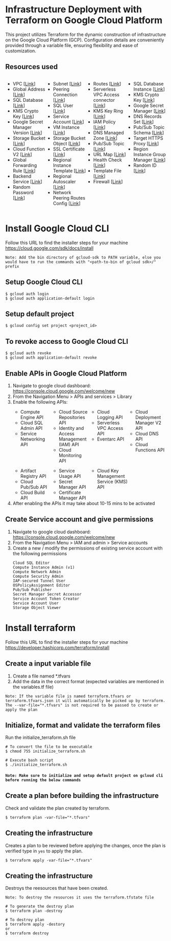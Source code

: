 # Infrastructure Deployment with Terraform on Google Cloud Platform
This project utilizes Terraform for the dynamic construction of infrastructure on the Google Cloud Platform (GCP). Configuration details are conveniently provided through a variable file, ensuring flexibility and ease of customization.

## Resources used
<style>
    .grid-container {
        display: grid;
        /* gap: 10px; */
    }
    @media (min-width: 600px) {
        .grid-container {
            grid-template-columns: repeat(3, 1fr);
        }
    }
    @media (min-width: 800px) {
        .grid-container {
            grid-template-columns: repeat(4, 1fr);
        }
    }
    @media (min-width: 1024px) {
        .grid-container {
            grid-template-columns: repeat(5, 1fr);
        }
    }
</style>
<div class="grid-container">
    <div>
        <ul>
            <li>VPC [<a href="https://registry.terraform.io/providers/hashicorp/google/latest/docs/resources/compute_network">Link</a>]</li>
            <li>Global Address [<a href="https://registry.terraform.io/providers/hashicorp/docs/resources/compute_global_address">Link</a>]</li>
            <li>SQL Database [<a href="https://registry.terraform.io/providers/latest/docs/resources/sql_database">Link</a>]</li>
            <li>KMS Crypto Key [<a href="https://registry.terraform.io/providers/latest/docs/resources/kms_crypto_key">Link</a>]</li>
            <li>Google Secret Manager Version [<a href="https://registry.terraform.io/providers/hashicorp/google/latest/docs/resources/secret_manager_secret_version">Link</a>]</li>
            <li>Storage Bucket [<a href="https://registry.terraform.io/providers/hashicorp/google/latest/docs/resources/storage_bucket">Link</a>]</li>
            <li>Cloud Function V2 [<a href="https://registry.terraform.io/providers/hashicorp/google/latest/docs/resources/cloudfunctions2_function">Link</a>]</li>
            <li>Global Forwarding Rule [<a href="https://registry.terraform.io/providers/hashicorp/google/latest/docs/resources/compute_global_forwarding_rule">Link</a>]</li>
            <li>Backend Service [<a href="https://registry.terraform.io/providers/hashicorp/google/latest/docs/resources/compute_backend_service">Link</a>]</li>
            <li>Random Password [<a href="https://registry.terraform.io/providers/hashicorp/random/latest/docs/resources/password">Link</a>]</li>
        </ul>
    </div>
    <div>
        <ul>
            <li>Subnet [<a href="https://registry.terraform.io/providers/hashicorp/google/latest/docs/resources/compute_subnetwork">Link</a>]</li>
            <li>Peering Connection [<a href="https://registry.terraform.io/providers/latest/docs/resources/service_networking_connection">Link</a>]</li>
            <li>SQL User [<a href="https://registry.terraform.io/providers/latest/docs/resources/sql_user">Link</a>]</li>
            <li>Service Account [<a href="https://registry.terraform.io/providers/latest/docs/resources/sql_user">Link</a>]</li>
            <li>VM Instance [<a href="https://registry.terraform.io/providers/hashicorp/google/latest/docs/resources/compute_instance">Link</a>]</li>
            <li>Storage Bucket Object [<a href="https://registry.terraform.io/providers/hashicorp/google/latest/docs/resources/storage_bucket_object">Link</a>]</li>
            <li>SSL Certificate [<a href="https://registry.terraform.io/providers/hashicorp/google/latest/docs/resources/compute_managed_ssl_certificate">Link</a>]</li>
            <li>Regional Instance Template [<a href="https://registry.terraform.io/providers/hashicorp/google/latest/docs/resources/compute_region_instance_template">Link</a>]</li>
            <li>Regional Autoscaler [<a href="https://registry.terraform.io/providers/hashicorp/google/latest/docs/resources/compute_region_autoscaler">Link</a>]</li>
            <li>Network Peering Routes Config [<a href="https://registry.terraform.io/providers/hashicorp/google/latest/docs/resources/compute_network_peering_routes_config">Link</a>]</li>
        </ul>
    </div>
    <div>
        <ul>
            <li>Routes [<a href="https://registry.terraform.io/providers/hashicorp/google/latest/docs/resources/compute_route">Link</a>]</li>
            <li>Serverless VPC Access connector [<a href="https://registry.terraform.io/providers/latest/docs/resources/vpc_access_connector">Link</a>]</li>
            <li>KMS Key Ring [<a href="https://registry.terraform.io/providers/latest/docs/resources/kms_key_ring">Link</a>]</li>
            <li>IAM Policy [<a href="https://registry.terraform.io/providers/hashicorp/google/latest/docs/resources/google_project_iam">Link</a>]</li>
            <li>DNS Managed Zone [<a href="https://registry.terraform.io/providers/hashicorp/google/latest/docs/data-sources/dns_managed_zone">Link</a>]</li>
            <li>Pub/Sub Topic [<a href="https://registry.terraform.io/providers/hashicorp/google/latest/docs/resources/pubsub_topic">Link</a>]</li>
            <li>URL Map [<a href="https://registry.terraform.io/providers/hashicorp/google/latest/docs/resources/compute_url_map">Link</a>]</li>
            <li>Health Check [<a href="https://registry.terraform.io/providers/hashicorp/google/latest/docs/resources/compute_health_check">Link</a>]</li>
            <li>Template File [<a href="https://registry.terraform.io/providers/hashicorp/template/latest/docs/data-sources/file">Link</a>]</li>
            <li>Firewall [<a href="https://registry.terraform.io/providers/hashicorp/google/latest/docs/resources/compute_firewall">Link</a>]</li>
        </ul>
    </div>
    <div>
        <ul>
            <li>SQL Database Instance [<a href="https://registry.terraform.io/providers/latest/docs/resources/sql_database_instance">Link</a>]</li>
            <li>KMS Crypto Key [<a href="https://registry.terraform.io/providers/latest/docs/resources/kms_crypto_key">Link</a>]</li>
            <li>Google Secret Manager [<a href="https://registry.terraform.io/providers/hashicorp/google/latest/docs/resources/secret_manager_secret">Link</a>]</li>
            <li>DNS Records Set [<a href="https://registry.terraform.io/providers/hashicorp/google/latest/docs/resources/dns_record_set">Link</a>]</li>
            <li>Pub/Sub Topic Schema [<a href="https://registry.terraform.io/providers/hashicorp/google/latest/docs/resources/pubsub_schema">Link</a>]</li>
            <li>Target HTTPS Proxy [<a href="https://registry.terraform.io/providers/hashicorp/google/latest/docs/resources/compute_target_https_proxy">Link</a>]</li>
            <li>Region Instance Group Manager [<a href="https://registry.terraform.io/providers/hashicorp/google/latest/docs/resources/compute_region_instance_group_manager">Link</a>]</li>
            <li>Random ID [<a href="https://registry.terraform.io/providers/hashicorp/random/latest/docs/resources/id">Link</a>]</li>
        </ul>
    </div>
</div>


# Install Google Cloud CLI
Follow this URL to find the installer steps for your machine https://cloud.google.com/sdk/docs/install

`Note: Add the bin directory of gcloud-sdk to PATH variable, else you would have to run the commands with "<path-to-bin of gcloud sdk>/" prefix`

## Setup Google Cloud CLI

```
$ gcloud auth login
$ gcloud auth application-default login
```

## Setup default project

```
$ gcloud config set project <project_id>
```

## To revoke access to Google Cloud CLI

```
$ gcloud auth revoke
$ gcloud auth application-default revoke
```

## Enable APIs in Google Cloud Platform
<ol>
    <li>Navigate to google cloud dashboard: <a href="https://console.cloud.google.com/welcome/new">https://console.cloud.google.com/welcome/new</a></li>
    <li>From the Navigation Menu > APIs and services > Library</li>
    <li>Enable the following APIs:</li>
    <div class="grid-container">
        <div>
            <ul>
                <li>Compute Engine API</li>
                <li>Cloud SQL Admin API</li>
                <li>Service Networking API</li>
            </ul>
        </div>
        <div>
            <ul>
                <li>Cloud Source Repositories API</li>
                <li>Identity and Access Management (IAM) API</li>
                <li>Cloud Monitoring API</li>
            </ul>
        </div>
        <div>
            <ul>
                <li>Cloud Logging API</li>
                <li>Serverless VPC Access API</li>
                <li>Eventarc API</li>
            </ul>
        </div>
        <div>
            <ul>
                <li>Cloud Deployment Manager V2 API</li>
                <li>Cloud DNS API</li>
                <li>Cloud Functions API</li>
            </ul>
        </div>
        <div>
            <ul>
                <li>Artifact Registry API</li>
                <li>Cloud Pub/Sub API</li>
                <li>Cloud Build API</li>
            </ul>
        </div>
        <div>
            <ul>
                <li>Service Usage API</li>
                <li>Secret Manager API</li>
                <li>Certificate Manager API</li>
            </ul>
        </div>
        <div>
            <ul>
                <li>Cloud Key Management Service (KMS) API</li>
            </ul>
        </div>
    </div>
    <li>After enabling the APIs it may take about 10-15 mins to be activated</li>
</ol>

## Create Service account and give permissions
<ol>
    <li>Navigate to google cloud dashboard: <a href="https://console.cloud.google.com/welcome/new">https://console.cloud.google.com/welcome/new</a></li>
    <li>From the Navigation Menu > IAM and admin > Service accounts</li>
    <li>Create a new / modify the permissions of existing service account with the following permissions</li>
    
    Cloud SQL Editor
    Compute Instance Admin (v1)
    Compute Network Admin
    Compute Security Admin
    IAP-secured Tunnel User
    OSPolicyAssignment Editor
    Pub/Sub Publisher
    Secret Manager Secret Accessor
    Service Account Token Creator
    Service Account User
    Storage Object Viewer
</ol>

# Install terraform
Follow this URL to find the installer steps for your machine https://developer.hashicorp.com/terraform/install

## Create a input variable file

<ol>
    <li>Create a file named *.tfvars</li>
    <li>Add the data in the correct format (expected variables are mentioned in the variables.tf file)</li>
</ol>

`Note: If the variable file is named terraform.tfvars or terraform.tfvars.json it will automatically be picked up by terraform. The --var-file="*.tfvars" is not required to be passed to create or apply the plan`

## Initialize, format and validate the terraform files

 Run the initialize_terraform.sh file

```
# To convert the file to be executable
$ chmod 755 initialize_terraform.sh

# Execute bash script
$ ./initialize_terraform.sh
```


#### `Note: Make sure to initialize and setup default project on gcloud cli before running the below commands`

## Create a plan before building the infrastructure
Check and validate the plan created by terraform.

```
$ terraform plan -var-file="*.tfvars"
```

## Creating the infrastructure
Creates a plan to be reviewed before applying the changes, once the plan is verified type in `yes` to apply the plan.

```
$ terraform apply -var-file="*.tfvars"
```

## Creating the infrastructure
Destroys the reesources that have been created.

`Note: To destroy the resources it uses the terraform.tfstate file`

```
# To generate the destroy plan
$ terraform plan -destroy

# To destroy plan
$ terraform apply -destory
or
$ terraform destroy
```
